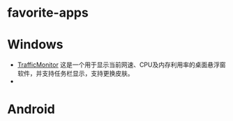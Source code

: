 # favorite-apps


# Windows
* [TrafficMonitor](https://github.com/zhongyang219/TrafficMonitor)  这是一个用于显示当前网速、CPU及内存利用率的桌面悬浮窗软件，并支持任务栏显示，支持更换皮肤。
* 

# Android
